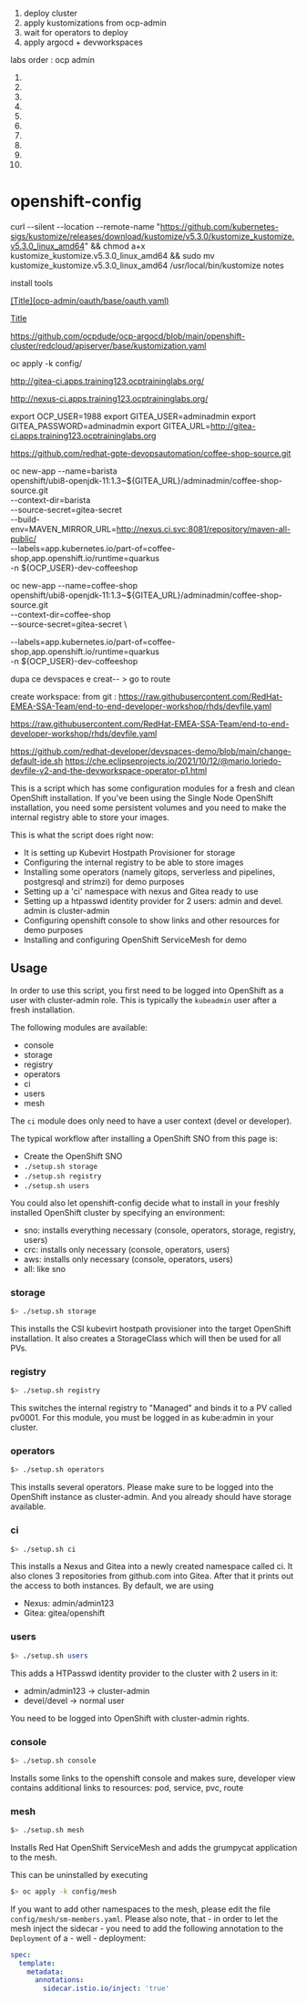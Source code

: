 1. deploy cluster
2. apply kustomizations from ocp-admin
3. wait for operators to deploy
4. apply argocd + devworkspaces


labs order : ocp admin 

1.
2.
3.
4.
5.
6.
7.
8.
9.
10.







# openshift-config

curl --silent --location --remote-name "https://github.com/kubernetes-sigs/kustomize/releases/download/kustomize/v5.3.0/kustomize_kustomize.v5.3.0_linux_amd64" && chmod a+x kustomize_kustomize.v5.3.0_linux_amd64 && sudo mv kustomize_kustomize.v5.3.0_linux_amd64 /usr/local/bin/kustomize
notes







install tools 

[\[Title\](ocp-admin/oauth/base/oauth.yaml)](ocp-admin/oauth/base/oauth.yaml)


[Title](ocp-admin/oauth/base/oauth.yaml)

https://github.com/ocpdude/ocp-argocd/blob/main/openshift-cluster/redcloud/apiserver/base/kustomization.yaml

oc apply -k config/


http://gitea-ci.apps.training123.ocptraininglabs.org/

http://nexus-ci.apps.training123.ocptraininglabs.org/


export OCP_USER=1988
export GITEA_USER=adminadmin
export GITEA_PASSWORD=adminadmin
export GITEA_URL=http://gitea-ci.apps.training123.ocptraininglabs.org

https://github.com/redhat-gpte-devopsautomation/coffee-shop-source.git

oc new-app --name=barista \
   openshift/ubi8-openjdk-11:1.3~${GITEA_URL}/adminadmin/coffee-shop-source.git \
   --context-dir=barista \
   --source-secret=gitea-secret \
   --build-env=MAVEN_MIRROR_URL=http://nexus.ci.svc:8081/repository/maven-all-public/ \
   --labels=app.kubernetes.io/part-of=coffee-shop,app.openshift.io/runtime=quarkus \
   -n ${OCP_USER}-dev-coffeeshop


oc new-app --name=coffee-shop \
   openshift/ubi8-openjdk-11:1.3~${GITEA_URL}/adminadmin/coffee-shop-source.git \
   --context-dir=coffee-shop \
   --source-secret=gitea-secret \

   --labels=app.kubernetes.io/part-of=coffee-shop,app.openshift.io/runtime=quarkus \
   -n ${OCP_USER}-dev-coffeeshop


dupa ce devspaces e creat-- > go to route

create workspace: from git : https://raw.githubusercontent.com/RedHat-EMEA-SSA-Team/end-to-end-developer-workshop/rhds/devfile.yaml 

https://raw.githubusercontent.com/RedHat-EMEA-SSA-Team/end-to-end-developer-workshop/rhds/devfile.yaml

https://github.com/redhat-developer/devspaces-demo/blob/main/change-default-ide.sh
https://che.eclipseprojects.io/2021/10/12/@mario.loriedo-devfile-v2-and-the-devworkspace-operator-p1.html

This is a script which has some configuration modules for a fresh and clean OpenShift installation. If you've been using the Single Node OpenShift installation, you need some persistent volumes and you need to make the internal registry able to store your images. 

This is what the script does right now:

- It is setting up Kubevirt Hostpath Provisioner for storage
- Configuring the internal registry to be able to store images
- Installing some operators (namely gitops, serverless and pipelines, postgresql and strimzi) for demo purposes
- Setting up a 'ci' namespace with nexus and Gitea ready to use
- Setting up a htpasswd identity provider for 2 users: admin and devel. admin is cluster-admin
- Configuring openshift console to show links and other resources for demo purposes
- Installing and configuring OpenShift ServiceMesh for demo

## Usage
In order to use this script, you first need to be logged into OpenShift as a user with cluster-admin role. This is typically the `kubeadmin` user after a fresh installation.

The following modules are available:
- console
- storage
- registry
- operators
- ci
- users
- mesh

The `ci` module does only need to have a user context (devel or developer).

The typical workflow after installing a OpenShift SNO from this page is:
- Create the OpenShift SNO
- `./setup.sh storage`
- `./setup.sh registry`
- `./setup.sh users`


You could also let openshift-config decide what to install in your freshly installed OpenShift cluster by specifying an environment:
- sno: installs everything necessary (console, operators, storage, registry, users)
- crc: installs only necessary (console, operators, users)
- aws: installs only necessary (console, operators, users)
- all: like sno


### storage
```bash
$> ./setup.sh storage
```

This installs the CSI kubevirt hostpath provisioner into the target OpenShift installation. It also creates a StorageClass which will then be used for all PVs.

### registry
```bash
$> ./setup.sh registry 
```

This switches the internal registry to "Managed" and binds it to a PV called pv0001. For this module, you must be logged in as kube:admin in your cluster. 

### operators
```bash
$> ./setup.sh operators
```

This installs several operators. Please make sure to be logged into the OpenShift instance as cluster-admin. And you already should have storage available.

### ci
```bash
$> ./setup.sh ci
```

This installs a Nexus and Gitea into a newly created namespace called ci. It also clones 3 repositories from github.com into Gitea. After that it prints out the access to both instances. By default, we are using

- Nexus: admin/admin123
- Gitea: gitea/openshift

### users
```bash
$> ./setup.sh users 
```
This adds a HTPasswd identity provider to the cluster with 2 users in it:
- admin/admin123 -> cluster-admin
- devel/devel -> normal user

You need to be logged into OpenShift with cluster-admin rights.

### console
```bash
$> ./setup.sh console
```
Installs some links to the openshift console and makes sure, developer view contains additional links to resources: pod, service, pvc, route

### mesh
```bash
$> ./setup.sh mesh
```
Installs Red Hat OpenShift ServiceMesh and adds the grumpycat application to the mesh.

This can be uninstalled by executing 
```bash
$> oc apply -k config/mesh
```

If you want to add other namespaces to the mesh, please edit the file `config/mesh/sm-members.yaml`. Please also note, that - in order to let the mesh inject the sidecar - you need to add the following annotation to the `Deployment` of a - well - deployment:

```yaml
spec:
  template:
    metadata:
      annotations:  
        sidecar.istio.io/inject: 'true'
```
